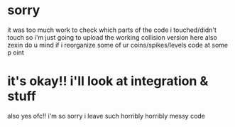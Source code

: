 # sorry 
it was too much work to check which parts of the code i touched/didn't touch so i'm just going to upload the working collision version here
also zexin do u mind if i reorganize some of ur coins/spikes/levels code at some p oint

# it's okay!! i'll look at integration & stuff
also yes ofc!! i'm so
sorry
i leave
such horribly
horribly
messy 
code
